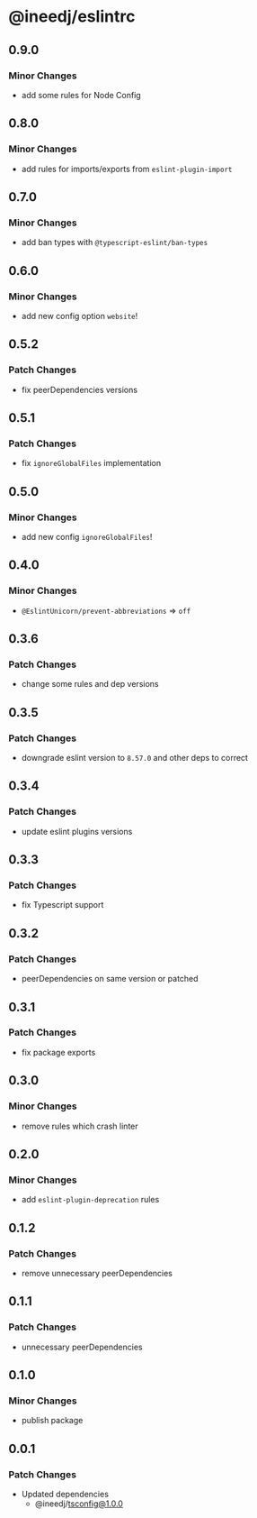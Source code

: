 # @ineedj/eslintrc

## 0.9.0

### Minor Changes

- add some rules for Node Config

## 0.8.0

### Minor Changes

- add rules for imports/exports from `eslint-plugin-import`

## 0.7.0

### Minor Changes

- add ban types with `@typescript-eslint/ban-types`

## 0.6.0

### Minor Changes

- add new config option `website`!

## 0.5.2

### Patch Changes

- fix peerDependencies versions

## 0.5.1

### Patch Changes

- fix `ignoreGlobalFiles` implementation

## 0.5.0

### Minor Changes

- add new config `ignoreGlobalFiles`!

## 0.4.0

### Minor Changes

- `@EslintUnicorn/prevent-abbreviations` => `off`

## 0.3.6

### Patch Changes

- change some rules and dep versions

## 0.3.5

### Patch Changes

- downgrade eslint version to `8.57.0` and other deps to correct

## 0.3.4

### Patch Changes

- update eslint plugins versions

## 0.3.3

### Patch Changes

- fix Typescript support

## 0.3.2

### Patch Changes

- peerDependencies on same version or patched

## 0.3.1

### Patch Changes

- fix package exports

## 0.3.0

### Minor Changes

- remove rules which crash linter

## 0.2.0

### Minor Changes

- add `eslint-plugin-deprecation` rules

## 0.1.2

### Patch Changes

- remove unnecessary peerDependencies

## 0.1.1

### Patch Changes

- unnecessary peerDependencies

## 0.1.0

### Minor Changes

- publish package

## 0.0.1

### Patch Changes

- Updated dependencies
  - @ineedj/tsconfig@1.0.0

